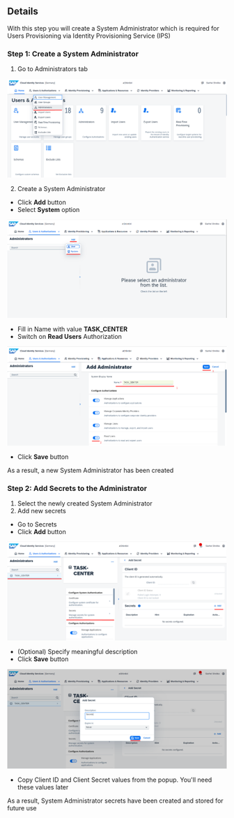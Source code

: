## Details

With this step you will create a System Administrator which is required for Users Provisioning via Identity Provisioning Service (IPS)


### Step 1: Create a System Administrator

1. Go to Administrators tab

![Administrators tab](./Images/1.1.1.png "Administrators tab")

2. Create a System Administrator

- Click **Add** button
- Select **System** option

![System Administrator](./Images/1.2.1.png "System Administrator")

- Fill in Name with value **TASK_CENTER**
- Switch on **Read Users** Authorization

![System Administrator](./Images/1.2.2.png "System Administrator")

- Click **Save** button

As a result, a new System Administrator has been created


### Step 2: Add Secrets to the Administrator

1. Select the newly created System Administrator
2. Add new secrets
- Go to Secrets
- Click **Add** button

![Add user to user group](./Images/2.2.1.png "Add user to user group")

- (Optional) Specify meaningful description
- Click **Save** button

![Create Secrets](./Images/2.2.2.png "Create Secrets")

- Copy Client ID and Client Secret values from the popup. You'll need these values later


As a result, System Administrator secrets have been created and stored for future use
